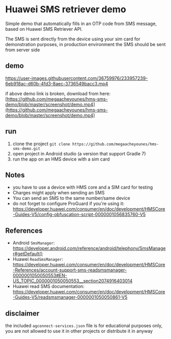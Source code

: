 # Huawei SMS retriever demo

Simple demo that automatically fills in an OTP code from SMS message, based on Huawei SMS Retriever API.

The SMS is sent directly from the device using your sim card for demonstration purposes, in production environment the SMS should be sent from server side

## demo
 
https://user-images.githubusercontent.com/36759976/233957239-6eb918ac-d60b-4fd3-8aec-3736549bacc3.mp4
 
if above demo link is broken, download from here: [https://github.com/megaacheyounes/hms-sms-demo/blob/master/screenshot/demo.mp4](https://github.com/megaacheyounes/hms-sms-demo/blob/master/screenshot/demo.mp4)


## run

1. clone the project `git clone https://github.com/megaacheyounes/hms-sms-demo.git`
2. open project in Android studio (a version that support Gradle 7)
3. run the app on an HMS device with a sim card

## Notes

- you have to use a device with HMS core and a SIM card for testing
- Charges might apply when sending an SMS
- You can send an SMS to the same number/same device 
- do not forget to configure ProGuard if you're using it: <https://developer.huawei.com/consumer/en/doc/development/HMSCore-Guides-V5/config-obfuscation-script-0000001056835760-V5>

## References

- Android `SmsManager`: <https://developer.android.com/reference/android/telephony/SmsManager#getDefault()>
- Huawei `ReadSmsManager`: <https://developer.huawei.com/consumer/en/doc/development/HMSCore-References/account-support-sms-readsmsmanager-0000001050050553#EN-US_TOPIC_0000001050050553__section2074916403014>
- Huawei read SMS documentation: <https://developer.huawei.com/consumer/en/doc/development/HMSCore-Guides-V5/readsmsmanager-0000001050050861-V5>

## disclaimer

the included `agconnect-services.json` file is for educational purposes only, you are not allowed to use it in other projects or distribute it in anyway
